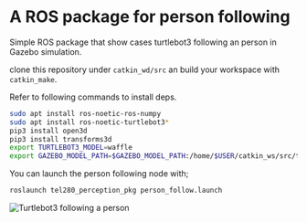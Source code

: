 # A ROS package for person following

Simple ROS package that show cases turtlebot3 following an person in Gazebo simulation. 

clone this repository under `catkin_wd/src` an build your workspace with `catkin_make`.

Refer to following commands to install deps.

```bash
sudo apt install ros-noetic-ros-numpy
sudo apt install ros-noetic-turtlebot3*
pip3 install open3d
pip3 install transforms3d
export TURTLEBOT3_MODEL=waffle
export GAZEBO_MODEL_PATH=$GAZEBO_MODEL_PATH:/home/$USER/catkin_ws/src/tel280_perception_pkg/models
```

You can launch the person following node with; 

```bash
roslaunch tel280_perception_pkg person_follow.launch 
```


![Turtlebot3 following a person](assets/output.gif)